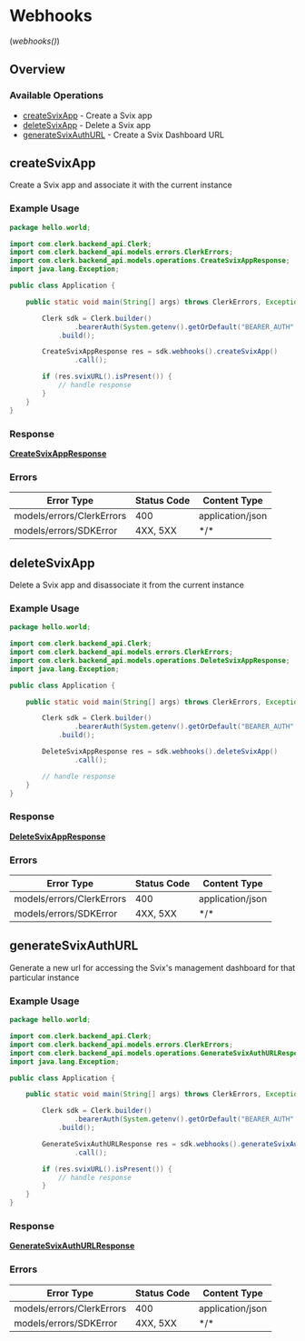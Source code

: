 # Webhooks
(*webhooks()*)

## Overview

### Available Operations

* [createSvixApp](#createsvixapp) - Create a Svix app
* [deleteSvixApp](#deletesvixapp) - Delete a Svix app
* [generateSvixAuthURL](#generatesvixauthurl) - Create a Svix Dashboard URL

## createSvixApp

Create a Svix app and associate it with the current instance

### Example Usage

```java
package hello.world;

import com.clerk.backend_api.Clerk;
import com.clerk.backend_api.models.errors.ClerkErrors;
import com.clerk.backend_api.models.operations.CreateSvixAppResponse;
import java.lang.Exception;

public class Application {

    public static void main(String[] args) throws ClerkErrors, Exception {

        Clerk sdk = Clerk.builder()
                .bearerAuth(System.getenv().getOrDefault("BEARER_AUTH", ""))
            .build();

        CreateSvixAppResponse res = sdk.webhooks().createSvixApp()
                .call();

        if (res.svixURL().isPresent()) {
            // handle response
        }
    }
}
```

### Response

**[CreateSvixAppResponse](../../models/operations/CreateSvixAppResponse.md)**

### Errors

| Error Type                | Status Code               | Content Type              |
| ------------------------- | ------------------------- | ------------------------- |
| models/errors/ClerkErrors | 400                       | application/json          |
| models/errors/SDKError    | 4XX, 5XX                  | \*/\*                     |

## deleteSvixApp

Delete a Svix app and disassociate it from the current instance

### Example Usage

```java
package hello.world;

import com.clerk.backend_api.Clerk;
import com.clerk.backend_api.models.errors.ClerkErrors;
import com.clerk.backend_api.models.operations.DeleteSvixAppResponse;
import java.lang.Exception;

public class Application {

    public static void main(String[] args) throws ClerkErrors, Exception {

        Clerk sdk = Clerk.builder()
                .bearerAuth(System.getenv().getOrDefault("BEARER_AUTH", ""))
            .build();

        DeleteSvixAppResponse res = sdk.webhooks().deleteSvixApp()
                .call();

        // handle response
    }
}
```

### Response

**[DeleteSvixAppResponse](../../models/operations/DeleteSvixAppResponse.md)**

### Errors

| Error Type                | Status Code               | Content Type              |
| ------------------------- | ------------------------- | ------------------------- |
| models/errors/ClerkErrors | 400                       | application/json          |
| models/errors/SDKError    | 4XX, 5XX                  | \*/\*                     |

## generateSvixAuthURL

Generate a new url for accessing the Svix's management dashboard for that particular instance

### Example Usage

```java
package hello.world;

import com.clerk.backend_api.Clerk;
import com.clerk.backend_api.models.errors.ClerkErrors;
import com.clerk.backend_api.models.operations.GenerateSvixAuthURLResponse;
import java.lang.Exception;

public class Application {

    public static void main(String[] args) throws ClerkErrors, Exception {

        Clerk sdk = Clerk.builder()
                .bearerAuth(System.getenv().getOrDefault("BEARER_AUTH", ""))
            .build();

        GenerateSvixAuthURLResponse res = sdk.webhooks().generateSvixAuthURL()
                .call();

        if (res.svixURL().isPresent()) {
            // handle response
        }
    }
}
```

### Response

**[GenerateSvixAuthURLResponse](../../models/operations/GenerateSvixAuthURLResponse.md)**

### Errors

| Error Type                | Status Code               | Content Type              |
| ------------------------- | ------------------------- | ------------------------- |
| models/errors/ClerkErrors | 400                       | application/json          |
| models/errors/SDKError    | 4XX, 5XX                  | \*/\*                     |